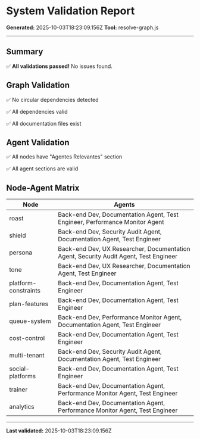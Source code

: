 # System Validation Report

**Generated:** 2025-10-03T18:23:09.156Z
**Tool:** resolve-graph.js

---

## Summary

✅ **All validations passed!** No issues found.

## Graph Validation

✅ No circular dependencies detected

✅ All dependencies valid

✅ All documentation files exist

## Agent Validation

✅ All nodes have "Agentes Relevantes" section

✅ All agent sections are valid

## Node-Agent Matrix

| Node | Agents |
|------|--------|
| roast | Back-end Dev, Documentation Agent, Test Engineer, Performance Monitor Agent |
| shield | Back-end Dev, Security Audit Agent, Documentation Agent, Test Engineer |
| persona | Back-end Dev, UX Researcher, Documentation Agent, Security Audit Agent, Test Engineer |
| tone | Back-end Dev, UX Researcher, Documentation Agent, Test Engineer |
| platform-constraints | Back-end Dev, Documentation Agent, Test Engineer |
| plan-features | Back-end Dev, Documentation Agent, Test Engineer |
| queue-system | Back-end Dev, Performance Monitor Agent, Documentation Agent, Test Engineer |
| cost-control | Back-end Dev, Documentation Agent, Test Engineer |
| multi-tenant | Back-end Dev, Security Audit Agent, Documentation Agent, Test Engineer |
| social-platforms | Back-end Dev, Documentation Agent, Test Engineer |
| trainer | Back-end Dev, Documentation Agent, Performance Monitor Agent, Test Engineer |
| analytics | Back-end Dev, Documentation Agent, Performance Monitor Agent, Test Engineer |

---

**Last validated:** 2025-10-03T18:23:09.156Z
